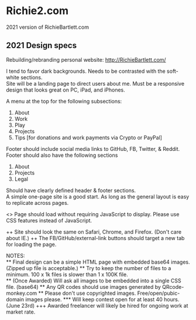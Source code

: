 # Richie2.com
2021 version of RichieBartlett.com


## 2021 Design specs
Rebuilding/rebranding personal website: http://RichieBartlett.com/ 

I tend to favor dark backgrounds. Needs to be contrasted with the soft-white sections.  
Site will be a landing page to direct users about me. Must be a responsive design that looks great on PC, iPad, and iPhones.

A menu at the top for the following subsections: 
1) About
2) Work
3) Play
4) Projects
5) Tips [for donations and work payments via Crypto or PayPal]


Footer should include social media links to GitHub, FB, Twitter, & Reddit.
Footer should also have the following sections
1) About
2) Projects
3) Legal

Should have clearly defined header & footer sections.  
A simple one-page site is a good start. As long as the general layout is easy to replicate across pages.

<> Page should load without requiring JavaScript to display. Please use CSS features instead of JavaScript.   

++ Site should look the same on Safari, Chrome, and Firefox. (Don't care about IE.) 
++ The FB/GitHub/external-link buttons should target a new tab for loading the page.   


NOTES:  
** Final design can be a simple HTML page with embedded base64 images. (Zipped up file is acceptable.) 
** Try to keep the number of files to a minimum. 100 x 1k files is slower than 1 x 100K file.  
** (Once Awarded) Will ask all images to be embedded into a single CSS file. (base64) 
** Any QR codes should use images generated by QRcode-monkey.com
** Please don't use copyrighted images. Free/open/pubic-domain images please. 
*** Will keep contest open for at least 40 hours. (June 23rd)
+++ Awarded freelancer will likely be hired for ongoing work at market rate.
